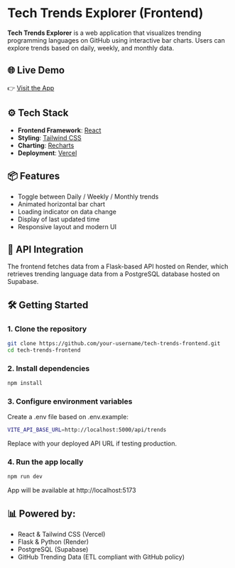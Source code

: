 # Tech Trends Explorer (Frontend)

**Tech Trends Explorer** is a web application that visualizes trending programming languages on GitHub using interactive bar charts. Users can explore trends based on daily, weekly, and monthly data.

## 🌐 Live Demo

👉 [Visit the App](https://www.techtrends.uno)

## ⚙️ Tech Stack

- **Frontend Framework**: [React](https://reactjs.org/)
- **Styling**: [Tailwind CSS](https://tailwindcss.com/)
- **Charting**: [Recharts](https://recharts.org/)
- **Deployment**: [Vercel](https://vercel.com/)

## 📦 Features

- Toggle between Daily / Weekly / Monthly trends
- Animated horizontal bar chart
- Loading indicator on data change
- Display of last updated time
- Responsive layout and modern UI

## 📡 API Integration

The frontend fetches data from a Flask-based API hosted on Render, which retrieves trending language data from a PostgreSQL database hosted on Supabase.

## 🛠️ Getting Started

### 1. Clone the repository

```bash
git clone https://github.com/your-username/tech-trends-frontend.git
cd tech-trends-frontend
```

### 2. Install dependencies

```bash
npm install
```

### 3. Configure environment variables

Create a .env file based on .env.example:

```bash
VITE_API_BASE_URL=http://localhost:5000/api/trends
```

Replace with your deployed API URL if testing production.

### 4. Run the app locally

```bash
npm run dev
```

App will be available at http://localhost:5173

## 📊 Powered by:
- React & Tailwind CSS (Vercel)
- Flask & Python (Render)
- PostgreSQL (Supabase)
- GitHub Trending Data (ETL compliant with GitHub policy)
